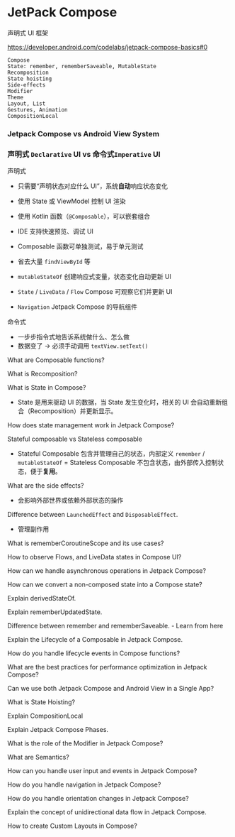 # JetPack Compose

声明式 UI 框架

https://developer.android.com/codelabs/jetpack-compose-basics#0

    Compose
    State: remember, rememberSaveable, MutableState
    Recomposition
    State hoisting
    Side-effects
    Modifier
    Theme
    Layout, List
    Gestures, Animation
    CompositionLocal


### Jetpack Compose vs Android View System


### 声明式 `Declarative` UI vs 命令式`Imperative` UI

声明式
- 只需要“声明状态对应什么 UI”，系统**自动**响应状态变化
- 使用 State 或 ViewModel 控制 UI 渲染
- 使用 Kotlin 函数（`@Composable`），可以嵌套组合
- IDE 支持快速预览、调试 UI
- Composable 函数可单独测试，易于单元测试
- 省去大量 `findViewById` 等

- `mutableStateOf` 创建响应式变量，状态变化自动更新 UI
- `State` / `LiveData` / `Flow`	Compose 可观察它们并更新 UI
- `Navigation`	Jetpack Compose 的导航组件

命令式
- 一步步指令式地告诉系统做什么、怎么做
- 数据变了 → 必须手动调用 `textView.setText()`

What are Composable functions?

What is Recomposition?

What is State in Compose?
- State 是用来驱动 UI 的数据，当 State 发生变化时，相关的 UI 会自动重新组合（Recomposition）并更新显示。


How does state management work in Jetpack Compose?

Stateful composable vs Stateless composable
- Stateful Composable 包含并管理自己的状态，内部定义 `remember` / `mutableStateOf`
= Stateless Composable 不包含状态，由外部传入控制状态，便于**复用**。

What are the side effects?
- 会影响外部世界或依赖外部状态的操作

Difference between `LaunchedEffect` and `DisposableEffect`.
- 管理副作用

What is rememberCoroutineScope and its use cases?

How to observe Flows, and LiveData states in Compose UI?

How can we handle asynchronous operations in Jetpack Compose?

How can we convert a non-composed state into a Compose state?

Explain derivedStateOf.

Explain rememberUpdatedState.

Difference between remember and rememberSaveable. - Learn from here

Explain the Lifecycle of a Composable in Jetpack Compose.

How do you handle lifecycle events in Compose functions?

What are the best practices for performance optimization in Jetpack Compose?

Can we use both Jetpack Compose and Android View in a Single App?

What is State Hoisting?

Explain CompositionLocal

Explain Jetpack Compose Phases.

What is the role of the Modifier in Jetpack Compose?

What are Semantics?

How can you handle user input and events in Jetpack Compose?

How do you handle navigation in Jetpack Compose?

How do you handle orientation changes in Jetpack Compose?

Explain the concept of unidirectional data flow in Jetpack Compose.

How to create Custom Layouts in Compose?
